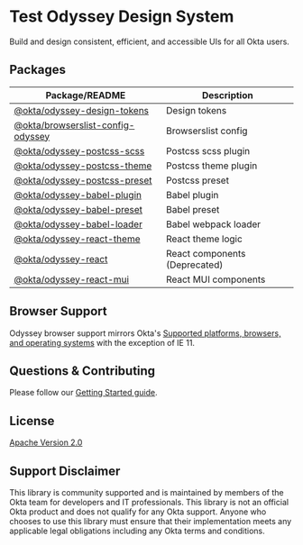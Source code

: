 # Test Odyssey Design System

Build and design consistent, efficient, and accessible UIs for all Okta users.

## Packages

| Package/README                                                                                                                  | Description                   |
| ------------------------------------------------------------------------------------------------------------------------------- | ----------------------------- |
| [@okta/odyssey-design-tokens](https://github.com/okta/odyssey/blob/master/packages/odyssey-design-tokens/README.md)             | Design tokens                 |
| [@okta/browserslist-config-odyssey](https://github.com/okta/odyssey/blob/master/packages/browserslist-config-odyssey/README.md) | Browserslist config           |
| [@okta/odyssey-postcss-scss](https://github.com/okta/odyssey/blob/master/packages/odyssey-postcss-scss/README.md)               | Postcss scss plugin           |
| [@okta/odyssey-postcss-theme](https://github.com/okta/odyssey/blob/master/packages/odyssey-postcss-theme/README.md)             | Postcss theme plugin          |
| [@okta/odyssey-postcss-preset](https://github.com/okta/odyssey/blob/master/packages/odyssey-postcss-preset/README.md)           | Postcss preset                |
| [@okta/odyssey-babel-plugin](https://github.com/okta/odyssey/blob/master/packages/odyssey-babel-plugin/README.md)               | Babel plugin                  |
| [@okta/odyssey-babel-preset](https://github.com/okta/odyssey/blob/master/packages/odyssey-babel-preset/README.md)               | Babel preset                  |
| [@okta/odyssey-babel-loader](https://github.com/okta/odyssey/blob/master/packages/odyssey-babel-loader/README.md)               | Babel webpack loader          |
| [@okta/odyssey-react-theme](https://github.com/okta/odyssey/blob/master/packages/odyssey-react-theme/README.md)                 | React theme logic             |
| [@okta/odyssey-react](https://github.com/okta/odyssey/blob/master/packages/odyssey-react/README.md)                             | React components (Deprecated) |
| [@okta/odyssey-react-mui](https://github.com/okta/odyssey/blob/master/packages/odyssey-react-mui/README.md)                     | React MUI components          |

## Browser Support

Odyssey browser support mirrors Okta's [Supported platforms, browsers, and operating systems](https://help.okta.com/en/prod/Content/Topics/Miscellaneous/Platforms_Browser_OS_Support.htm) with the exception of IE 11.

## Questions & Contributing

Please follow our [Getting Started guide](https://odyssey.okta.design/?path=/story/contributing-getting-started--page).

## License

[Apache Version 2.0](https://github.com/okta/odyssey/blob/master/LICENSE)

## Support Disclaimer

This library is community supported and is maintained by members of the Okta team for developers and IT professionals.
This library is not an official Okta product and does not qualify for any Okta support. Anyone who chooses to use this
library must ensure that their implementation meets any applicable legal obligations including any Okta terms and conditions.
